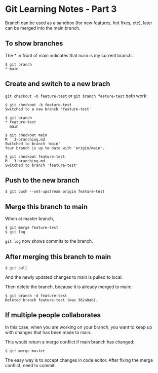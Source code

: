 # Git Learning Notes - Part 3

Branch can be used as a sandbox (for new features, hot fixes, etc), later can be merged into the main branch. 

## To show branches

The \* in front of main indicates that main is my current branch. 

```console
$ git branch
* main
```

## Create and switch to a new brach

`git checkout -b feature-test` or `git branch feature-test` both work:

```console
$ git checkout -b feature-test
Switched to a new branch 'feature-test'

$ git branch
* feature-test
  main
  
$ git checkout main
M	3-branching.md
Switched to branch 'main'
Your branch is up to date with 'origin/main'.

$ git checkout feature-test
M	3-branching.md
Switched to branch 'feature-test'
```

## Push to the new branch

```console
$ git push --set-upstream origin feature-test
```

## Merge this branch to main

When at master branch, 

```console 
$ git merge feature-test
$ git log
```

`git log` now shows commits to the branch. 

## After merging this branch to main

```console
$ git pull
```
And the newly updated changes to main is pulled to local. 

Then delete the branch, because it is already merged to main:

```console
$ git branch -d feature-test
Deleted branch feature-test (was 362a0ab).
```

## If multiple people collaborates

In this case, when you are working on your branch, you want to keep up with changes that has been made to main. 

This would return a merge conflict if main branch has changed: 

```console
$ git merge master
```

The easy way is to accept changes in code editor. After fixing the merge conflict, need to commit. 





